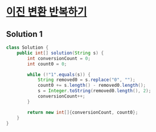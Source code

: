 # [이진 변환 반복하기](https://school.programmers.co.kr/learn/courses/30/lessons/70129)

## Solution 1

```java
class Solution {
    public int[] solution(String s) {
        int conversionCount = 0;
        int count0 = 0;

        while (!"1".equals(s)) {
            String removed0 = s.replace("0", "");
            count0 += s.length() - removed0.length();
            s = Integer.toString(removed0.length(), 2);
            conversionCount++;
        }

        return new int[]{conversionCount, count0};
    }
}
```
